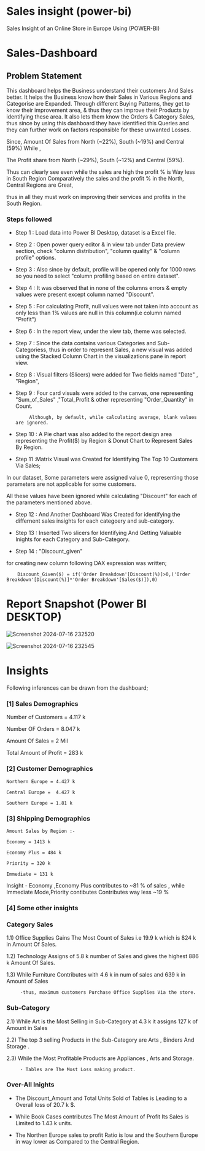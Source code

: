 # Sales insight (power-bi)
Sales Insight of an Online Store in Europe Using (POWER-BI)

# Sales-Dashboard


## Problem Statement

This dashboard helps the Business understand their customers And Sales better. It helps the Business know how their Sales in Various Regions and  Categorise are Expanded. Through different Buying Patterns, they get to know their improvement area, & thus they can improve their Products by identifying these area. It also lets them know the  Orders & Category Sales, thus since by using this dashboard they have identified this Queries and they can further work on factors responsible for these unwanted Losses.

Since, Amount Of Sales from North (~22%), South (~19%) and Central (59%) While ,

 The Profit share from North (~29%), South (~12%) and Central (59%).

Thus can clearly see even while
the sales are high the profit % is Way less in South Region Comparatively
the sales and the profit % in the North, Central Regions are Great,

 thus in all they must work on improving their services and profits in the South Region. 



### Steps followed 

- Step 1 : Load data into Power BI Desktop, dataset is a Excel file.
- Step 2 : Open power query editor & in view tab under Data preview section, check "column distribution", "column quality" & "column profile" options.
- Step 3 : Also since by default, profile will be opened only for 1000 rows so you need to select "column profiling based on entire dataset".
- Step 4 : It was observed that in none of the columns errors & empty values were present except column named "Discount".

- Step 5 : For calculating Profit, null values were not taken into account as only less than 1% values are null in this column(i.e column named "Profit") 
- Step 6 : In the report view, under the view tab, theme was selected.
- Step 7 : Since the data contains various Categories and Sub-Categoriess, thus in order to represent Sales, a new visual was added using the Stacked Column Chart in the visualizations pane in report view. 
- Step 8 : Visual filters (Slicers) were added for Two fields named "Date" , "Region", 
- Step 9 : Four card visuals were added to the canvas, one representing "Sum_of_Sales" ,"Total_Profit & other representing "Order_Quantity" in Count.
           
           Although, by default, while calculating average, blank values are ignored.
- Step 10 : A Pie chart was also added to the report design area representing the Profit($) by Region & Donut Chart to Represent Sales By Region.                

- Step 11 :Matrix Visual was Created for Identifying The Top 10 Customers Via Sales;

  
In our dataset, Some parameters were assigned value 0, representing those parameters are not applicable for some customers.

All these values have been ignored while calculating "Discount" for each of the parameters mentioned above.

- Step 12 : And Another Dashboard Was Created for identifying the differnent sales insights for each categoery and sub-category.

- Step 13 : Inserted Two slicers for Identifying And Getting Valuable Inights for each Category and Sub-Category.

- Step 14 : "Discount_given"

for creating new column following DAX expression was written;
       
        Discount_Given($) = if('Order Breakdown'[Discount(%)]>0,('Order Breakdown'[Discount(%)]*'Order Breakdown'[Sales($)]),0)
        

 # Report Snapshot (Power BI DESKTOP)

 ![Screenshot 2024-07-16 232520](https://github.com/user-attachments/assets/e2aa3fc2-fd96-4a2c-9b6c-dcab5d4c15e5)
 
![Screenshot 2024-07-16 232545](https://github.com/user-attachments/assets/13e8dea4-0814-46f5-bbb9-ef94c3702271)

# Insights


Following inferences can be drawn from the dashboard;

### [1] Sales Demographics

   Number of Customers = 4.117 k 

   Number OF Orders = 8.047 k

   Amount Of Sales = 2 Mil 

  Total Amount of Profit = 283 k
           
### [2] Customer Demographics

    Northern Europe = 4.427 k 
  
    Central Europe =  4.427 k

    Southern Europe = 1.81 k
  
  ### [3] Shipping Demographics
    
    Amount Sales by Region :-
    
    Economy = 1413 k 

    Economy Plus = 484 k

    Priority = 320 k

    Immediate = 131 k

  Insight - Economy ,Economy Plus contributes to ~81 % of sales ,
  while Immediate Mode,Priority contibutes Contributes way less ~19 %



      
 ### [4] Some other insights
 
 ### Category Sales
 
 1.1) Office Supplies Gains The Most Count of  Sales i.e 19.9 k which is 824 k in Amount Of Sales.
 
 1.2) Technology Assigns of 5.8 k  number of Sales and gives the highest 886 k Amount Of Sales.

 1.3) While Furniture Contributes with 4.6 k in num of sales and 639 k in Amount of Sales
 
         -thus, maximum customers Purchase Office Supplies Via the store.
 
 ### Sub-Category
 
 2.1)  While Art is the Most Selling in Sub-Category at 4.3 k it assigns 127 k of Amount in Sales
 
 2.2)  The top 3 selling Products in the Sub-Category are Arts , Binders And Storage .
 
 2.3)  While the Most Profitable Products are Appliances , Arts and Storage.
 
 
         - Tables are The Most Loss making product.
         
 ### Over-All Inights

* The Discount_Amount and Total Units Sold of Tables is Leading to a Overall loss of 20.7 k $.

* While Book Cases contributes The Most Amount of Profit Its Sales is Limited to 1.43 k units.

* The Northen Europe sales to profit Ratio is low and the Southern Europe in way lower as Compared to the Central Region.
